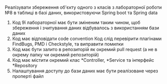 Реалізувати збереження об'єкту одного з класів з лабораторної роботи №8 в таблиці в базі даних, використовуючи Spring boot та Spring data1) Код 9ї лабораторної має бути зміненим таким чином, щоб збереження і зчитування даних відбувалось з використанням бази даних2) Код має відповідати code conventionКод слід перевірити плагінами FindBugs, PMD і Checkstyle, та виправити помилки3) Код має бути залито в репозиторій як окремий pull request (а не в окрему папку чи окремий репозиторій)4) Код має містити окремий клас *Controller, *Service та інтерфейс *Repository5) Налаштування доступу до бази даних має бути реалізоване через проперті файл